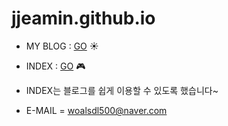 # jjeamin.github.io

- MY BLOG : [GO](https://jjeamin.github.io/) :sunny:
- INDEX : [GO](https://jjeamin.github.io/index/) &#127918;

- INDEX는 블로그를 쉽게 이용할 수 있도록 했습니다~

- E-MAIL = woalsdl500@naver.com
